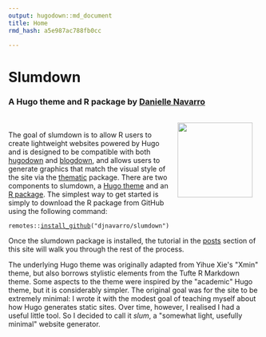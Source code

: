 ```yaml
---
output: hugodown::md_document
title: Home
rmd_hash: a5e987ac788fb0cc

---
```


Slumdown
========

### A Hugo theme and R package by [Danielle Navarro](https://twitter.com/djnavarro)

<img src="header/slumdown.png" width="150px" style="float:right; padding:15px;">

<br>

The goal of slumdown is to allow R users to create lightweight websites powered by Hugo and is designed to be compatible with both [hugodown](https://hugodown.r-lib.org/) and [blogdown](https://bookdown.org/yihui/blogdown/), and allows users to generate graphics that match the visual style of the site via the [thematic](https://rstudio.github.io/thematic/) package. There are two components to slumdown, a [Hugo theme](https://github.com/djnavarro/hugo-slum) and an [R package](https://github.com/djnavarro/slumdown). The simplest way to get started is simply to download the R package from GitHub using the following command:

<div class="highlight">

<pre class='chroma'><code class='language-r' data-lang='r'><span class='k'>remotes</span>::<span class='nf'><a href='https://remotes.r-lib.org/reference/install_github.html'>install_github</a></span>(<span class='s'>"djnavarro/slumdown"</span>)</code></pre>

</div>

Once the slumdown package is installed, the tutorial in the [posts](/post/) section of this site will walk you through the rest of the process.

The underlying Hugo theme was originally adapted from Yihue Xie's "Xmin" theme, but also borrows stylistic elements from the Tufte R Markdown theme. Some aspects to the theme were inspired by the "academic" Hugo theme, but it is considerably simpler. The original goal was for the site to be extremely minimal: I wrote it with the modest goal of teaching myself about how Hugo generates static sites. Over time, however, I realised I had a useful little tool. So I decided to call it *slum*, a "somewhat light, usefully minimal" website generator.

